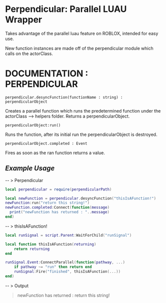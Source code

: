 # Perpendicular: Parallel LUAU Wrapper
Takes advantage of the parallel luau feature on ROBLOX, intended for easy use.

New function instances are made off of the perpendicular module which calls on the actorClass.

# DOCUMENTATION : PERPENDICULAR

``perpendicular.desyncFunction(functionName : string) : perpendicularObject``

Creates a parallel function which runs the predetermined function under the actorClass --> helpers folder. Returns a perpendicularObject.

``perpendicularObject:run()``

Runs the function, after its initial run the perpendicularObject is destroyed.

``perpendicularObject.completed : Event``

Fires as soon as the ran function returns a value.

## _Example Usage_

-- > Perpendicular
```lua
local perpendicular = require(perpendicularPath)

local newFunction = perpendicular.desyncFunction("thisIsAFunction!")
newFunction:run("return this string!")
newFunction.completed:Connect(function(message)
  print("newFunction has returned : "..message)
end)
```

-- > thisIsAFunction!
```lua
local runSignal = script.Parent:WaitForChild("runSignal")

local function thisIsAFunction(returning)
	return returning
end

runSignal.Event:ConnectParallel(function(pathway, ...)
	if pathway ~= "run" then return end
	runSignal:Fire("finished", thisIsAFunction(...))
end)
```

-- > Output

>newFunction has returned : return this string!
